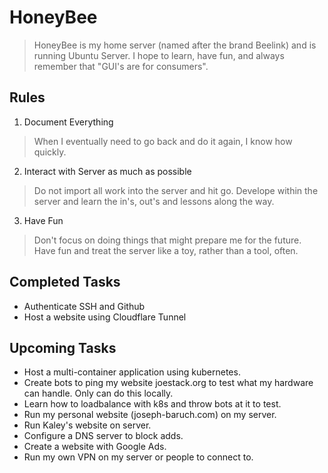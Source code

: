 # HoneyBee

> HoneyBee is my home server (named after the brand Beelink) and is running 
> Ubuntu Server. I hope to learn, have fun, and always remember that "GUI's
> are for consumers".

## Rules

1. Document Everything
> When I eventually need to go back and do it again, I know how quickly. 
2. Interact with Server as much as possible
> Do not import all work into the server and hit go. Develope within the server
> and learn the in's, out's and lessons along the way. 
3. Have Fun
> Don't focus on doing things that might prepare me for the future. Have fun and 
> treat the server like a toy, rather than a tool, often.

## Completed Tasks
- Authenticate SSH and Github
- Host a website using Cloudflare Tunnel

## Upcoming Tasks
- Host a multi-container application using kubernetes.
- Create bots to ping my website joestack.org to test what my hardware can handle. Only can do this locally. 
- Learn how to loadbalance with k8s and throw bots at it to test. 
- Run my personal website (joseph-baruch.com) on my server. 
- Run Kaley's website on server. 
- Configure a DNS server to block adds. 
- Create a website with Google Ads.
- Run my own VPN on my server or people to connect to.   
